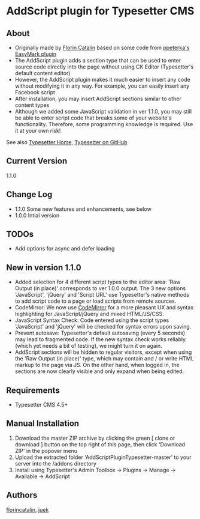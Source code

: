# AddScript plugin for Typesetter CMS #

## About
* Originally made by [Florin Catalin](https://github.com/florincatalin) based on some code from [ppeterka's EasyMark plugin](https://github.com/ppeterka/easymark) 
* The AddScript plugin adds a section type that can be used to enter source code directly into the page without using CK Editor (Typesetter's default content editor)
* However, the AddScript plugin makes it much easier to insert any code without modifying it in any way. For example, you can easily insert any Facebook script
* After installation, you may insert AddScript sections similar to other content types
* Although we added some JavaScript validation in ver 1.1.0, you may still be able to enter script code that breaks some of your website's functionality. Therefore, some programming knowledge is required. Use it at your own risk!

See also [Typesetter Home](https://www.typesettercms.com), [Typesetter on GitHub](https://github.com/Typesetter/Typesetter)

## Current Version 
1.1.0

## Change Log ##
* 1.1.0 Some new features and enhancements, see below
* 1.0.0 Intial version

## TODOs ##
* Add options for async and defer loading

## New in version 1.1.0 ##
* Added selection for 4 different script types to the editor area: 'Raw Output (in place)' corresponds to ver 1.0.0 output. The 3 new options 'JavaScript', 'jQuery' and 'Script URL' use Typesetter's native methods to add script code to a page or load scripts from remote sources.
* CodeMirror: We now use [CodeMirror](https://github.com/codemirror/CodeMirror) for a more pleasant UX and syntax highlighting for JavaScript/jQuery and mixed HTML/JS/CSS.
* JavaScript Syntax Check: Code entered using the script types 'JavaScript' and 'jQuery' will be checked for syntax errors upon saving. 
* Prevent autosave: Typesetter's default autosaving (every 5 seconds) may lead to fragmented code. If the new syntax check works reliably (which yet needs a bit of testing), we might turn it on again.
* AddScript sections will be hidden to regular visitors, except when using the 'Raw Output (in place)' type, which may contain and / or write HTML markup to the page via JS. On the other hand, when logged in, the sections are now clearly visible and only expand when being edited.

## Requirements ##
* Typesetter CMS 4.5+

## Manual Installation ##
1. Download the master ZIP archive by clicking the green [ clone or download ] button on the top right of this page, then click 'Download ZIP' in the popover menu
2. Upload the extracted folder 'AddScriptPluginTypesetter-master' to your server into the /addons directory
3. Install using Typesetter's Admin Toolbox &rarr; Plugins &rarr; Manage &rarr; Available &rarr; AddScript

## Authors
[florincatalin](https://github.com/florincatalin), [juek](https://github.com/juek)
